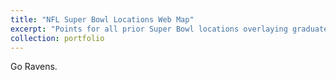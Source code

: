 ```yaml
---
title: "NFL Super Bowl Locations Web Map"
excerpt: "Points for all prior Super Bowl locations overlaying graduated colors for each US state representing total bowls hosted  <br/><img src='/images/SB.png'>"
collection: portfolio
---
```


Go Ravens.
